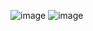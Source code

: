 ![image](https://github.com/user-attachments/assets/5006cae5-3a9c-49fc-97df-8ea744a5c21c)
![image](https://github.com/user-attachments/assets/ef040a9c-3af3-495c-8f8b-796d66758eea)
